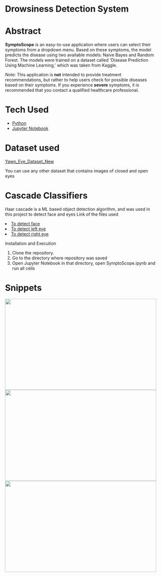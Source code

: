 # Drowsiness Detection System


# Abstract

<p>
  <b>SymptoScope</b> is an easy-to-use application where users can select their symptoms from a dropdown menu. Based on these symptoms, the model predicts the disease using two available models: Naive Bayes and Random Forest. The models were trained on a dataset called 'Disease Prediction Using Machine Learning,' which was taken from Kaggle.

  <i>Note:</i> This application is <b>not</b> intended to provide treatment recommendations, but rather to help users check for possible diseases based on their symptoms. If you experience <b>severe</b> symptoms, it is recommended that you contact a qualified healthcare professional.

</p>

# Tech Used 
<ul>
    <li><a href="https://www.python.org/">Python</a></li>
    <li><a href="https://jupyter.org/">Jupyter Notebook</a></li>  
</ul>

# Dataset used
<p> <a href="https://www.kaggle.com/datasets/serenaraju/yawn-eye-dataset-new">Yawn_Eye_Dataset_New </a> </p>
<p> You can use any other dataset that contains images of closed and open eyes </p>

# Cascade Classifiers
<p> Haar cascade is a ML based object detection algorithm, and was used in this project to detect face and eyes 
Link of the files used
<li><a href="https://github.com/opencv/opencv/blob/master/data/haarcascades/haarcascade_frontalface_alt.xml">To detect face</a></li>
<li><a href="https://github.com/opencv/opencv/blob/master/data/haarcascades/haarcascade_lefteye_2splits.xml">To detect left eye</a></li>
<li><a href="https://github.com/opencv/opencv/blob/master/data/haarcascades/haarcascade_righteye_2splits.xml">To detect right eye</a></li>
</p


# Installation and Execution
<ol>
    <li>Clone the repository. </li>
    <li>Go to the directory where repository was saved</a> </li>
    <li> Open Jupyter Notebook in that directory, open SymptoScope.ipynb and run all cells </li>
</ol>

# Snippets

<img src="https://user-images.githubusercontent.com/88852880/225869711-2e029c86-40d2-4d51-a65a-10e6001d2a44.png" height="300" width="500">
<img src="https://user-images.githubusercontent.com/88852880/225869701-93438d20-4f96-4c72-aec9-108259690299.png" height="300" width="500">
<img src="https://user-images.githubusercontent.com/88852880/225869454-96d0fcd4-bd77-425c-8b74-08256c1e2793.png" height="300" width="500">


  

